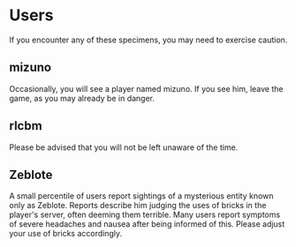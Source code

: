 # Users

If you encounter any of these specimens, you may need to exercise caution.

## mizuno

Occasionally, you will see a player named mizuno. If you see him, leave the game, as you may already be in danger.

## rlcbm

Please be advised that you will not be left unaware of the time.

## Zeblote

A small percentile of users report sightings of a mysterious entity known only as Zeblote. Reports describe him judging the uses of bricks in the player's server, often deeming them terrible. Many users report symptoms of severe headaches and nausea after being informed of this. Please adjust your use of bricks accordingly.